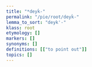 ```yaml
---
title: "*deyḱ-"
permalink: "/pie/root/deyḱ-"
lemma_to_sort: "deyk'-"
klass: root
etymology: []
markers: []
synonyms: []
definitions: [["to point out"]]
topics: []
---
```

